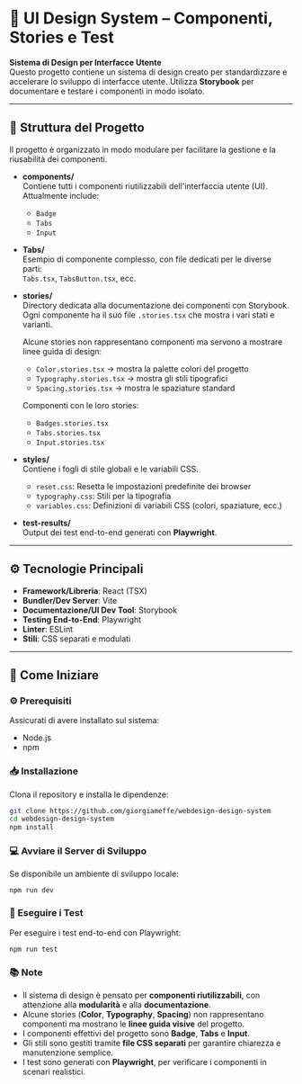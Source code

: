 # 🎨 UI Design System – Componenti, Stories e Test

**Sistema di Design per Interfacce Utente**  
Questo progetto contiene un sistema di design creato per standardizzare e accelerare lo sviluppo di interfacce utente. Utilizza **Storybook** per documentare e testare i componenti in modo isolato.

---

## 📂 Struttura del Progetto

Il progetto è organizzato in modo modulare per facilitare la gestione e la riusabilità dei componenti.

- **components/**  
  Contiene tutti i componenti riutilizzabili dell'interfaccia utente (UI). Attualmente include:
  - `Badge`
  - `Tabs`
  - `Input`

- **Tabs/**  
  Esempio di componente complesso, con file dedicati per le diverse parti:  
  `Tabs.tsx`, `TabsButton.tsx`, ecc.

- **stories/**  
  Directory dedicata alla documentazione dei componenti con Storybook.  
  Ogni componente ha il suo file `.stories.tsx` che mostra i vari stati e varianti.  

  Alcune stories non rappresentano componenti ma servono a mostrare linee guida di design:  
  - `Color.stories.tsx` → mostra la palette colori del progetto  
  - `Typography.stories.tsx` → mostra gli stili tipografici  
  - `Spacing.stories.tsx` → mostra le spaziature standard  

  Componenti con le loro stories:  
  - `Badges.stories.tsx`  
  - `Tabs.stories.tsx`  
  - `Input.stories.tsx`

- **styles/**  
  Contiene i fogli di stile globali e le variabili CSS.

  - `reset.css`: Resetta le impostazioni predefinite dei browser  
  - `typography.css`: Stili per la tipografia  
  - `variables.css`: Definizioni di variabili CSS (colori, spaziature, ecc.)

- **test-results/**  
  Output dei test end-to-end generati con **Playwright**.

---

## ⚙️ Tecnologie Principali

- **Framework/Libreria**: React (TSX)  
- **Bundler/Dev Server**: Vite  
- **Documentazione/UI Dev Tool**: Storybook  
- **Testing End-to-End**: Playwright  
- **Linter**: ESLint  
- **Stili**: CSS separati e modulati  

---

## 🚀 Come Iniziare

### ⚙️ Prerequisiti
Assicurati di avere installato sul sistema:
- Node.js  
- npm  

### 📥 Installazione
Clona il repository e installa le dipendenze:

```bash
git clone https://github.com/giorgiameffe/webdesign-design-system
cd webdesign-design-system
npm install
```

### 💻 Avviare il Server di Sviluppo

Se disponibile un ambiente di sviluppo locale:
```
npm run dev
```

### 🧪 Eseguire i Test

Per eseguire i test end-to-end con Playwright:
```
npm run test
```

### 📚 Note

- Il sistema di design è pensato per **componenti riutilizzabili**, con attenzione alla **modularità** e alla **documentazione**.
- Alcune stories (**Color**, **Typography**, **Spacing**) non rappresentano componenti ma mostrano le **linee guida visive** del progetto.
- I componenti effettivi del progetto sono **Badge**, **Tabs** e **Input**.
- Gli stili sono gestiti tramite **file CSS separati** per garantire chiarezza e manutenzione semplice.
- I test sono generati con **Playwright**, per verificare i componenti in scenari realistici.